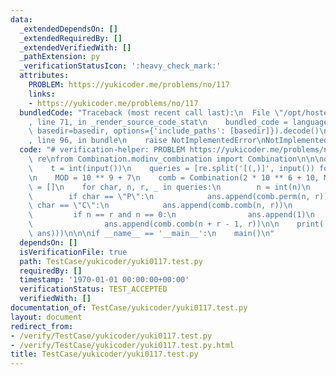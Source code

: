 ```yaml
---
data:
  _extendedDependsOn: []
  _extendedRequiredBy: []
  _extendedVerifiedWith: []
  _pathExtension: py
  _verificationStatusIcon: ':heavy_check_mark:'
  attributes:
    PROBLEM: https://yukicoder.me/problems/no/117
    links:
    - https://yukicoder.me/problems/no/117
  bundledCode: "Traceback (most recent call last):\n  File \"/opt/hostedtoolcache/Python/3.9.1/x64/lib/python3.9/site-packages/onlinejudge_verify/documentation/build.py\"\
    , line 71, in _render_source_code_stat\n    bundled_code = language.bundle(stat.path,\
    \ basedir=basedir, options={'include_paths': [basedir]}).decode()\n  File \"/opt/hostedtoolcache/Python/3.9.1/x64/lib/python3.9/site-packages/onlinejudge_verify/languages/python.py\"\
    , line 96, in bundle\n    raise NotImplementedError\nNotImplementedError\n"
  code: "# verification-helper: PROBLEM https://yukicoder.me/problems/no/117\nimport\
    \ re\nfrom Combination.modinv_combination import Combination\n\n\ndef main():\n\
    \    t = int(input())\n    queries = [re.split('[(,)]', input()) for i in range(t)]\n\
    \n    MOD = 10 ** 9 + 7\n    comb = Combination(2 * 10 ** 6 + 10, MOD)\n    ans\
    \ = []\n    for char, n, r, _ in queries:\n        n = int(n)\n        r = int(r)\n\
    \        if char == \"P\":\n            ans.append(comb.perm(n, r))\n        elif\
    \ char == \"C\":\n            ans.append(comb.comb(n, r))\n        else:\n   \
    \         if n == r and n == 0:\n                ans.append(1)\n            else:\n\
    \                ans.append(comb.comb(n + r - 1, r))\n\n    print('\\n'.join(map(str,\
    \ ans)))\n\n\nif __name__ == '__main__':\n    main()\n"
  dependsOn: []
  isVerificationFile: true
  path: TestCase/yukicoder/yuki0117.test.py
  requiredBy: []
  timestamp: '1970-01-01 00:00:00+00:00'
  verificationStatus: TEST_ACCEPTED
  verifiedWith: []
documentation_of: TestCase/yukicoder/yuki0117.test.py
layout: document
redirect_from:
- /verify/TestCase/yukicoder/yuki0117.test.py
- /verify/TestCase/yukicoder/yuki0117.test.py.html
title: TestCase/yukicoder/yuki0117.test.py
---
```

